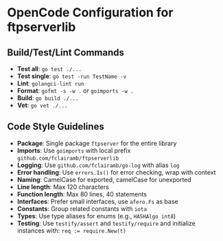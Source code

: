 # OpenCode Configuration for ftpserverlib

## Build/Test/Lint Commands
- **Test all**: `go test ./...`
- **Test single**: `go test -run TestName -v`
- **Lint**: `golangci-lint run`
- **Format**: `gofmt -s -w .` or `goimports -w .`
- **Build**: `go build ./...`
- **Vet**: `go vet ./...`

## Code Style Guidelines
- **Package**: Single package `ftpserver` for the entire library
- **Imports**: Use `goimports` with local prefix `github.com/fclairamb/ftpserverlib`
- **Logging**: Use `github.com/fclairamb/go-log` with alias `log`
- **Error handling**: Use `errors.Is()` for error checking, wrap with context
- **Naming**: CamelCase for exported, camelCase for unexported
- **Line length**: Max 120 characters
- **Function length**: Max 80 lines, 40 statements
- **Interfaces**: Prefer small interfaces, use `afero.Fs` as base
- **Constants**: Group related constants with `iota`
- **Types**: Use type aliases for enums (e.g., `HASHAlgo int8`)
- **Testing**: Use `testify/assert` and `testify/require` and initialize instances with: `req := require.New(t)`
